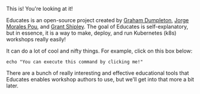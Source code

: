This is! You're looking at it!

Educates is an open-source project created by [Graham Dumpleton](https://github.com/GrahamDumpleton), [Jorge Morales Pou](https://github.com/jorgemoralespou), and [Grant Shipley](https://github.com/gshipley). The goal of Educates is self-explanatory, but in essence, it is a way to make, deploy, and run Kubernetes (k8s) workshops really easily!

It can do a lot of cool and nifty things. For example, click on this box below:

```execute
echo "You can execute this command by clicking me!"
```

There are a bunch of really interesting and effective educational tools that Educates enables workshop authors to use, but we'll get into that more a bit later.
